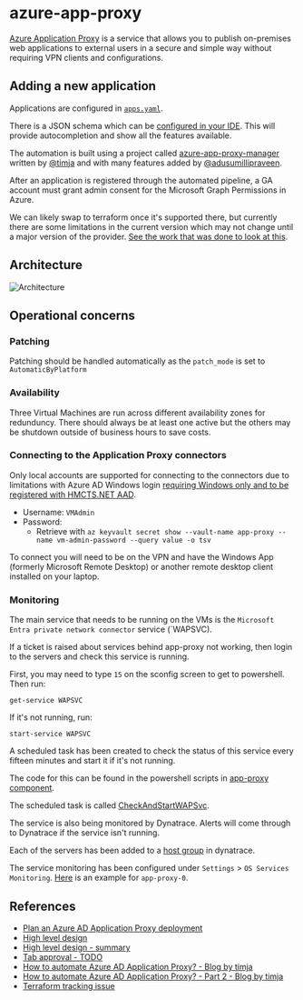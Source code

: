 # azure-app-proxy

[Azure Application Proxy](https://learn.microsoft.com/en-us/azure/active-directory/app-proxy/application-proxy) is a service that allows you to publish on-premises web applications to external users in a secure and simple way without requiring VPN clients and configurations.

## Adding a new application

Applications are configured in [`apps.yaml`](https://github.com/hmcts/azure-app-proxy/blob/main/apps.yaml).

There is a JSON schema which can be [configured in your IDE](https://github.com/hmcts/azure-app-proxy-manager#appsyaml-schema).
This will provide autocompletion and show all the features available.

The automation is built using a project called [azure-app-proxy-manager](https://github.com/hmcts/azure-app-proxy-manager)
written by [@timja](http://github.com/timja) and with many features added by [@adusumillipraveen](https://github.com/adusumillipraveen).

After an application is registered through the automated pipeline, a GA account must grant admin consent for the Microsoft Graph Permissions in Azure. 

We can likely swap to terraform once it's supported there, but currently there are some limitations in the current version which may not change until a major version of the provider.
[See the work that was done to look at this](https://github.com/hashicorp/terraform-provider-azuread/issues/7#issuecomment-1581102984).

## Architecture

![Architecture](https://github.com/hmcts/azure-app-proxy/assets/21194782/c1ba21e3-6258-4cf0-a03f-c3afd9bd98b8)

## Operational concerns

### Patching

Patching should be handled automatically as the `patch_mode` is set to `AutomaticByPlatform`

### Availability

Three Virtual Machines are run across different availability zones for redunduncy.
There should always be at least one active but the others may be shutdown outside of business hours to save costs.

### Connecting to the Application Proxy connectors

Only local accounts are supported for connecting to the connectors due to limitations with Azure AD Windows login [requiring Windows only and to be registered with HMCTS.NET AAD](https://learn.microsoft.com/en-us/azure/active-directory/devices/howto-vm-sign-in-azure-ad-windows#log-in-using-passwordlimited-passwordless-authentication-with-azure-ad).

- Username: `VMAdmin`
- Password: 
  - Retrieve with `az keyvault secret show --vault-name app-proxy --name vm-admin-password --query value -o tsv`

To connect you will need to be on the VPN and have the Windows App (formerly Microsoft Remote Desktop) or another remote desktop client installed on your laptop.

### Monitoring

The main service that needs to be running on the VMs is the `Microsoft Entra private network connector` service (`WAPSVC).

If a ticket is raised about services behind app-proxy not working, then login to the servers and check this service is running.

First, you may need to type `15` on the sconfig screen to get to powershell. Then run:

`get-service WAPSVC`

If it's not running, run:

`start-service WAPSVC`

A scheduled task has been created to check the status of this service every fifteen minutes and start it if it's not running.

The code for this can be found in the powershell scripts in [app-proxy component](./components/app-proxy).

The scheduled task is called [CheckAndStartWAPSvc](https://github.com/hmcts/azure-app-proxy/blob/6154229ddf3f4f824ee9d0490f6d2d5dd6dbddfa/components/app-proxy/Bootstrap-Application-Proxy.ps1#L97).

The service is also being monitored by Dynatrace. Alerts will come through to Dynatrace if the service isn't running.

Each of the servers has been added to a [host group](https://ebe20728.live.dynatrace.com/ui/deploymentstatus/oneagents?gtf=-30m&gf=all&filters=MONITORED_HOST-HOST_GROUP:HOST_GROUP-B5B74310283A91B2&recentlyConnected=false&contextEntityId=HOST-4EDFDD88994130A7) in dynatrace.

The service monitoring has been configured under `Settings` > `OS Services Monitoring`. [Here](https://ebe20728.live.dynatrace.com/ui/settings/HOST-9ED6259CAEC8A700/builtin:os-services-monitoring?gtf=-30m&gf=all&id=5224f030-4961-3d99-94e4-8ee4aa539ee4) is an example for `app-proxy-0`.

## References

- [Plan an Azure AD Application Proxy deployment](https://learn.microsoft.com/en-us/azure/active-directory/app-proxy/application-proxy-deployment-plan)
- [High level design](https://tools.hmcts.net/confluence/display/DTSPO/DTS+Azure+Application+Proxy+HLD)
- [High level design - summary](https://justiceuk.sharepoint.com/:p:/s/DTSPlatformOperations/Eb8dvWOAFYREuW4ANUhfeF8BCYiyHQ28srF0kn8_cARgmg?e=7CyEqf)
- [Tab approval - TODO]()
- [How to automate Azure AD Application Proxy? - Blog by timja](https://blog.timja.dev/azuread-app-proxy/)
- [How to automate Azure AD Application Proxy? - Part 2 - Blog by timja](https://blog.timja.dev/how-to-automate-azure-ad-application-proxy-part-2/)
- [Terraform tracking issue](https://github.com/hashicorp/terraform-provider-azuread/issues/7#issuecomment-1581102984)


